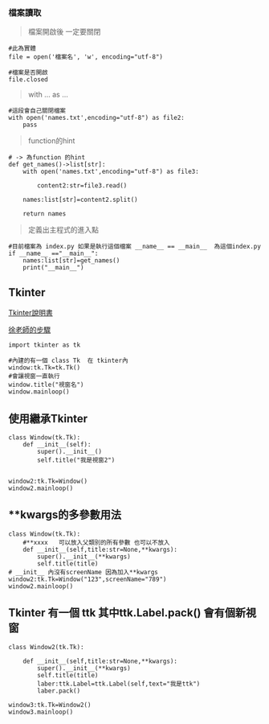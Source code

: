 ### 檔案讀取
>檔案開啟後 一定要關閉
```
#此為實體
file = open('檔案名', 'w', encoding="utf-8")

#檔案是否開啟
file.closed
```

>with ... as ...
```
#這段會自己關閉檔案
with open('names.txt',encoding="utf-8") as file2:
    pass
```
>function的hint
```
# -> 為function 的hint
def get_names()->list[str]:
    with open('names.txt',encoding="utf-8") as file3:

        content2:str=file3.read()

    names:list[str]=content2.split()

    return names
```
>定義出主程式的進入點
```
#目前檔案為 index.py 如果是執行這個檔案 __name__ == __main__  為這個index.py
if __name__ =="__main__":
    names:list[str]=get_names()
    print("__main__")
```
## Tkinter 
[Tkinter說明書](https://docs.python.org/zh-tw/3/library/tk.html)

[徐老師的步驟](https://github.com/roberthsu2003/pythonWindow/tree/master/%E5%88%9D%E8%A6%8Btkinter)

```
import tkinter as tk

#內建的有一個 class Tk  在 tkinter內
window:tk.Tk=tk.Tk()
#會讓視窗一直執行
window.title("視窗名")
window.mainloop()
```
## 使用繼承Tkinter
```
class Window(tk.Tk):
    def __init__(self):
        super().__init__()
        self.title("我是視窗2")


window2:tk.Tk=Window()
window2.mainloop()
```

## **kwargs的多參數用法
```
class Window(tk.Tk):
    #**xxxx   可以放入父類別的所有參數 也可以不放入
    def __init__(self,title:str=None,**kwargs):
        super().__init__(**kwargs)
        self.title(title)
# __init__ 內沒有screenName 因為加入**kwargs 
window2:tk.Tk=Window("123",screenName="789")
window2.mainloop()
```

## Tkinter 有一個 ttk 其中ttk.Label.pack() 會有個新視窗
```
class Window2(tk.Tk):

    def __init__(self,title:str=None,**kwargs):
        super().__init__(**kwargs)
        self.title(title)
        laber:ttk.Label=ttk.Label(self,text="我是ttk")
        laber.pack()

window3:tk.Tk=Window2()
window3.mainloop()
```